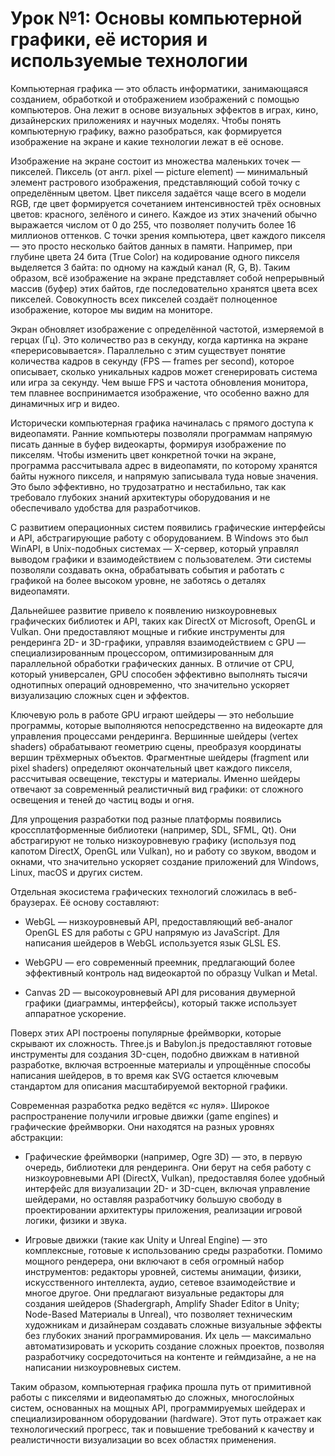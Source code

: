 
<!--- file: 01_the_basics.md --->

# Урок №1: Основы компьютерной графики, её история и используемые технологии

Компьютерная графика — это область информатики, занимающаяся созданием, обработкой и отображением изображений с помощью компьютеров. Она лежит в основе визуальных эффектов в играх, кино, дизайнерских приложениях и научных моделях. Чтобы понять компьютерную графику, важно разобраться, как формируется изображение на экране и какие технологии лежат в её основе.

Изображение на экране состоит из множества маленьких точек — пикселей. Пиксель (от англ. pixel — picture element) — минимальный элемент растрового изображения, представляющий собой точку с определённым цветом. Цвет пикселя задаётся чаще всего в модели RGB, где цвет формируется сочетанием интенсивностей трёх основных цветов: красного, зелёного и синего. Каждое из этих значений обычно выражается числом от 0 до 255, что позволяет получить более 16 миллионов оттенков. С точки зрения компьютера, цвет каждого пикселя — это просто несколько байтов данных в памяти. Например, при глубине цвета 24 бита (True Color) на кодирование одного пикселя выделяется 3 байта: по одному на каждый канал (R, G, B). Таким образом, всё изображение на экране представляет собой непрерывный массив (буфер) этих байтов, где последовательно хранятся цвета всех пикселей. Совокупность всех пикселей создаёт полноценное изображение, которое мы видим на мониторе.

Экран обновляет изображение с определённой частотой, измеряемой в герцах (Гц). Это количество раз в секунду, когда картинка на экране «перерисовывается». Параллельно с этим существует понятие количества кадров в секунду (FPS — frames per second), которое описывает, сколько уникальных кадров может сгенерировать система или игра за секунду. Чем выше FPS и частота обновления монитора, тем плавнее воспринимается изображение, что особенно важно для динамичных игр и видео.

Исторически компьютерная графика начиналась с прямого доступа к видеопамяти. Ранние компьютеры позволяли программам напрямую писать данные в буфер видеокарты, формируя изображение по пикселям. Чтобы изменить цвет конкретной точки на экране, программа рассчитывала адрес в видеопамяти, по которому хранятся байты нужного пикселя, и напрямую записывала туда новые значения. Это было эффективно, но трудозатратно и нестабильно, так как требовало глубоких знаний архитектуры оборудования и не обеспечивало удобства для разработчиков.

С развитием операционных систем появились графические интерфейсы и API, абстрагирующие работу с оборудованием. В Windows это был WinAPI, в Unix-подобных системах — X-сервер, который управлял выводом графики и взаимодействием с пользователем. Эти системы позволяли создавать окна, обрабатывать события и работать с графикой на более высоком уровне, не заботясь о деталях видеопамяти.

Дальнейшее развитие привело к появлению низкоуровневых графических библиотек и API, таких как DirectX от Microsoft, OpenGL и Vulkan. Они предоставляют мощные и гибкие инструменты для рендеринга 2D- и 3D-графики, управляя взаимодействием с GPU — специализированным процессором, оптимизированным для параллельной обработки графических данных. В отличие от CPU, который универсален, GPU способен эффективно выполнять тысячи однотипных операций одновременно, что значительно ускоряет визуализацию сложных сцен и эффектов.

Ключевую роль в работе GPU играют шейдеры — это небольшие программы, которые выполняются непосредственно на видеокарте для управления процессами рендеринга. Вершинные шейдеры (vertex shaders) обрабатывают геометрию сцены, преобразуя координаты вершин трёхмерных объектов. Фрагментные шейдеры (fragment или pixel shaders) определяют окончательный цвет каждого пикселя, рассчитывая освещение, текстуры и материалы. Именно шейдеры отвечают за современный реалистичный вид графики: от сложного освещения и теней до частиц воды и огня.

Для упрощения разработки под разные платформы появились кроссплатформенные библиотеки (например, SDL, SFML, Qt). Они абстрагируют не только низкоуровневую графику (используя под капотом DirectX, OpenGL или Vulkan), но и работу со звуком, вводом и окнами, что значительно ускоряет создание приложений для Windows, Linux, macOS и других систем.

Отдельная экосистема графических технологий сложилась в веб-браузерах. Её основу составляют:

* WebGL — низкоуровневый API, предоставляющий веб-аналог OpenGL ES для работы с GPU напрямую из JavaScript. Для написания шейдеров в WebGL используется язык GLSL ES.

* WebGPU — его современный преемник, предлагающий более эффективный контроль над видеокартой по образцу Vulkan и Metal.

* Canvas 2D — высокоуровневый API для рисования двумерной графики (диаграммы, интерфейсы), который также использует аппаратное ускорение.

Поверх этих API построены популярные фреймворки, которые скрывают их сложность. Three.js и Babylon.js предоставляют готовые инструменты для создания 3D-сцен, подобно движкам в нативной разработке, включая встроенные материалы и упрощённые способы написания шейдеров, в то время как SVG остается ключевым стандартом для описания масштабируемой векторной графики.

Современная разработка редко ведётся «с нуля». Широкое распространение получили игровые движки (game engines) и графические фреймворки. Они находятся на разных уровнях абстракции:

* Графические фреймворки (например, Ogre 3D) — это, в первую очередь, библиотеки для рендеринга. Они берут на себя работу с низкоуровневыми API (DirectX, Vulkan), предоставляя более удобный интерфейс для визуализации 2D- и 3D-сцен, включая управление шейдерами, но оставляя разработчику большую свободу в проектировании архитектуры приложения, реализации игровой логики, физики и звука.

* Игровые движки (такие как Unity и Unreal Engine) — это комплексные, готовые к использованию среды разработки. Помимо мощного рендерера, они включают в себя огромный набор инструментов: редакторы уровней, системы анимации, физики, искусственного интеллекта, аудио, сетевое взаимодействие и многое другое. Они предлагают визуальные редакторы для создания шейдеров (Shadergraph, Amplify Shader Editor в Unity; Node-Based Материалы в Unreal), что позволяет техническим художникам и дизайнерам создавать сложные визуальные эффекты без глубоких знаний программирования. Их цель — максимально автоматизировать и ускорить создание сложных проектов, позволяя разработчику сосредоточиться на контенте и геймдизайне, а не на написании низкоуровневых систем.

Таким образом, компьютерная графика прошла путь от примитивной работы с пикселями и видеопамятью до сложных, многослойных систем, основанных на мощных API, программируемых шейдерах и специализированном оборудовании (hardware). Этот путь отражает как технологический прогресс, так и повышение требований к качеству и реалистичности визуализации во всех областях применения.

